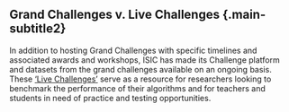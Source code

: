 ## Grand Challenges v. Live Challenges {.main-subtitle2}

In addition to hosting Grand Challenges with specific timelines and associated awards and workshops, ISIC has made its Challenge platform and datasets from the grand challenges available on an ongoing basis. These [‘Live Challenges’](https://challenge.isic-archive.com/landing/live) serve as a resource for researchers looking to benchmark the performance of their algorithms and for teachers and students in need of practice and testing opportunities.
